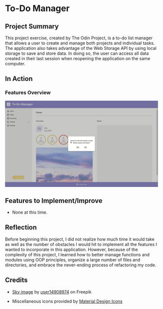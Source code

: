# To-Do Manager

## Project Summary
This project exercise, created by The Odin Project, is a to-do list manager that allows a user to create and manage both projects and individual tasks. The application also takes advantage of the Web Storage API by using local storage to save and store data. In doing so, the user can access all data created in their last session when reopening the application on the same computer.

## In Action
### Features Overview
<img src="./src/gif/demo.gif" width="auto" height="auto"/>

## Features to Implement/Improve
* None at this time.

## Reflection
Before beginning this project, I did not realize how much time it would take as well as the number of obstacles I would hit to implement all the features I wanted to incorporate in this application. However, because of the complexity of this project, I learned how to better manage functions and modules using OOP principles, organize a large number of files and directories, and embrace the never-ending process of refactoring my code.
  
## Credits
* [Sky image](https://www.freepik.com/free-photo/colorful-cloudy-sky-sunset-gradient-color-sky-texture-abstract-nature-background-very-peri_22756562.htm#&position=10&from_view=author) by [user14908974](https://www.freepik.com/author/user14908974) on Freepik

* Miscellaneous icons provided by [Material Design Icons](https://pictogrammers.com/library/mdi/)